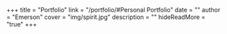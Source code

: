 +++
title = "Portfolio"
link = "/portfolio/#Personal Portfolio"
date = ""
author = "Emerson"
cover = "img/spirit.jpg"
description = ""
hideReadMore = "true"
+++





